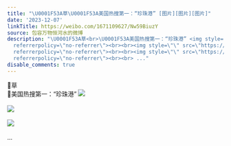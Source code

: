 ```yaml
---
title: "\U0001F53A草\U0001F53A美国热搜第一：“珍珠港” [图片][图片][图片]"
date: '2023-12-07'
linkTitle: https://weibo.com/1671109627/Nw59BiuzY
source: 包容万物恒河水的微博
description: "\U0001F53A草<br>\U0001F53A美国热搜第一：“珍珠港” <img style=\"\" src=\"https://tvax2.sinaimg.cn/large/639b1bfbly1hklnzgguzmj208m03mwef.jpg\"
  referrerpolicy=\"no-referrer\"><br><br><img style=\"\" src=\"https://tvax3.sinaimg.cn/large/639b1bfbly1hklnzt7talj20ez0q8qcc.jpg\"
  referrerpolicy=\"no-referrer\"><br><br><img style=\"\" src=\"https://tvax3.sinaimg.cn/large/639b1bfbly1hklnzzd5u5j20fa0pq7e0.jpg\"
  referrerpolicy=\"no-referrer\"><br><br> ..."
disable_comments: true
---
```

🔺草<br>🔺美国热搜第一：“珍珠港” <img style="" src="https://tvax2.sinaimg.cn/large/639b1bfbly1hklnzgguzmj208m03mwef.jpg" referrerpolicy="no-referrer"><br><br><img style="" src="https://tvax3.sinaimg.cn/large/639b1bfbly1hklnzt7talj20ez0q8qcc.jpg" referrerpolicy="no-referrer"><br><br><img style="" src="https://tvax3.sinaimg.cn/large/639b1bfbly1hklnzzd5u5j20fa0pq7e0.jpg" referrerpolicy="no-referrer"><br><br> ...
